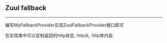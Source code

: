 ## Zuul fallback 

--- 
编写MyFallbackProvider实现ZuulFallbackProvider接口即可

在实现类中可以定制返回的http状态, http头, http体内容.